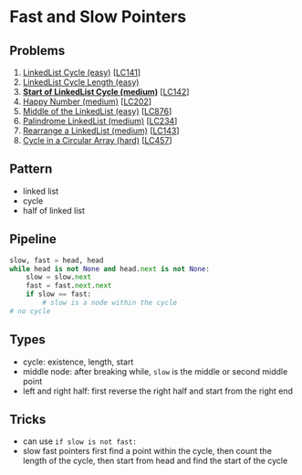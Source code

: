# Fast and Slow Pointers

## Problems

1. [LinkedList Cycle (easy)](LinkedList-Cycle-(easy).py)
[[LC141](https://leetcode.com/problems/linked-list-cycle)]
1. [LinkedList Cycle Length (easy)](LinkedList-Cycle-Length-(easy).py)
1. [**Start of LinkedList Cycle (medium)**](Start-of-LinkedList-Cycle-(medium).py)
[[LC142](https://leetcode.com/problems/linked-list-cycle-ii)]
1. [Happy Number (medium)](Happy-Number-(medium).py)
[[LC202](https://leetcode.com/problems/happy-number)]
1. [Middle of the LinkedList (easy)](Middle-of-the-LinkedList-(easy).py)
[[LC876](https://leetcode.com/problems/middle-of-the-linked-list)]
1. [Palindrome LinkedList (medium)](Palindrome-LinkedList-(medium).py)
[[LC234](https://leetcode.com/problems/palindrome-linked-list)]
1. [Rearrange a LinkedList (medium)](Rearrange-a-LinkedList-(medium).py)
[[LC143](https://leetcode.com/problems/reorder-list)]
1. [Cycle in a Circular Array (hard)](Cycle-in-a-Circular-Array-(hard).py)
[[LC457](https://leetcode.com/problems/circular-array-loop)]

## Pattern

- linked list
- cycle 
- half of linked list

## Pipeline

```python
slow, fast = head, head 
while head is not None and head.next is not None:
    slow = slow.next
    fast = fast.next.next
    if slow == fast:
        # slow is a node within the cycle
# no cycle
```

## Types

- cycle: existence, length, start
- middle node: after breaking while, `slow` is the middle or second middle point
- left and right half: first reverse the right half and start from the right end

## Tricks

- can use `if slow is not fast:`
- slow fast pointers first find a point within the cycle, then count the length of the cycle,
  then start from head and find the start of the cycle
